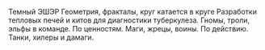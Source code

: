 Темный ЭШЭР
Геометрия, фракталы, круг катается в круге
Разработки тепловых печей и китов для диагностики туберкулеза.
Гномы, троли, эльфы в команде. По ценностям.
Маги, жрецы, воины. По действию.
Танки, хилеры и дамаги. 